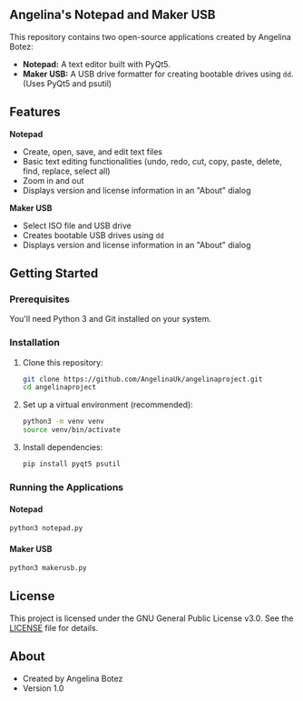 ## Angelina's Notepad and Maker USB

This repository contains two open-source applications created by Angelina Botez:

* **Notepad:** A text editor built with PyQt5.
* **Maker USB:** A USB drive formatter for creating bootable drives using `dd`. (Uses PyQt5 and psutil)

## Features

**Notepad**

* Create, open, save, and edit text files
* Basic text editing functionalities (undo, redo, cut, copy, paste, delete, find, replace, select all)
* Zoom in and out
* Displays version and license information in an "About" dialog

**Maker USB**

* Select ISO file and USB drive
* Creates bootable USB drives using `dd`
* Displays version and license information in an "About" dialog

## Getting Started

### Prerequisites

You'll need Python 3 and Git installed on your system.

### Installation

1. Clone this repository:

   ```bash
   git clone https://github.com/AngelinaUk/angelinaproject.git
   cd angelinaproject
   ```

2. Set up a virtual environment (recommended):

   ```bash
   python3 -m venv venv
   source venv/bin/activate
   ```

3. Install dependencies:

   ```bash
   pip install pyqt5 psutil
   ```

### Running the Applications

#### Notepad

```bash
python3 notepad.py
```

#### Maker USB

```bash
python3 makerusb.py
```

## License

This project is licensed under the GNU General Public License v3.0. See the [LICENSE](LICENSE) file for details.

## About

- Created by Angelina Botez
- Version 1.0
